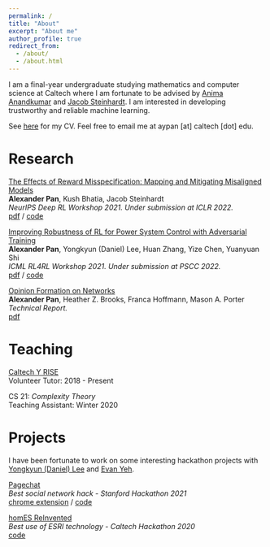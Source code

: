 ```yaml
---
permalink: /
title: "About"
excerpt: "About me"
author_profile: true
redirect_from: 
  - /about/
  - /about.html
---
```


I am a final-year undergraduate studying mathematics and computer science at Caltech where I am fortunate to be advised by [Anima Anandkumar](http://tensorlab.cms.caltech.edu/users/anima/) and [Jacob Steinhardt](https://jsteinhardt.stat.berkeley.edu/). I am interested in developing trustworthy and reliable machine learning. 

See [here](https://drive.google.com/file/d/17jkbEmK-c69u8qqnYDzJNbo917Qwn6gg/view?usp=sharing) for my CV. Feel free to email me at aypan [at] caltech [dot] edu.

Research
======
[The Effects of Reward Misspecification: Mapping and Mitigating Misaligned Models](https://openreview.net/forum?id=JYtwGwIL7ye)  
**Alexander Pan**, Kush Bhatia, Jacob Steinhardt  
*NeurIPS Deep RL Workshop 2021. Under submission at ICLR 2022.*    
[pdf](https://openreview.net/pdf?id=JYtwGwIL7ye) / [code](https://github.com/aypan17/value_learning)

[Improving Robustness of RL for Power System Control with Adversarial Training](https://arxiv.org/abs/2110.08956)  
**Alexander Pan**, Yongkyun (Daniel) Lee, Huan Zhang, Yize Chen, Yuanyuan Shi    
*ICML RL4RL Workshop 2021. Under submission at PSCC 2022.*    
[pdf](https://arxiv.org/abs/2110.08956) / [code](https://github.com/aypan17/robust_pn)

[Opinion Formation on Networks](https://aypan17.github.io/files/opinion2019.pdf)  
**Alexander Pan**, Heather Z. Brooks, Franca Hoffmann, Mason A. Porter  
*Technical Report.*    
[pdf](https://aypan17.github.io/files/opinion2019.pdf)  

Teaching
======
[Caltech Y RISE](https://www.caltechy.org/rise-tutor)  
Volunteer Tutor: 2018 - Present

CS 21: *Complexity Theory*  
Teaching Assistant: Winter 2020

Projects
======
I have been fortunate to work on some interesting hackathon projects with [Yongkyun (Daniel) Lee](https://noninertialframe.com/about) and [Evan Yeh](https://www.linkedin.com/in/evan-yeh/).

[Pagechat](https://devpost.com/software/pagechat)  
*Best social network hack - Stanford Hackathon 2021*  
[chrome extension](https://chrome.google.com/webstore/detail/pagenow/lplobiaakhgkjcldopgkbcibeilddbmc) / [code](https://github.com/yongkyunlee/pagechat-chrome)

[homES ReInvented](https://devpost.com/software/homes-reinvented)  
*Best use of ESRI technology - Caltech Hackathon 2020*  
[code](https://github.com/yongkyunlee/hacktech2020)
